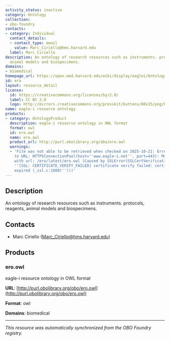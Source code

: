 ```yaml
---
activity_status: inactive
category: Ontology
collection:
- obo-foundry
contacts:
- category: Individual
  contact_details:
  - contact_type: email
    value: Marc_Ciriello@hms.harvard.edu
  label: Marc Ciriello
description: An ontology of research resources such as instruments. protocols, reagents,
  animal models and biospecimens.
domains:
- biomedical
homepage_url: https://open.med.harvard.edu/wiki/display/eaglei/Ontology
id: ero
layout: resource_detail
license:
  id: https://creativecommons.org/licenses/by/2.0/
  label: CC BY 2.0
  logo: http://mirrors.creativecommons.org/presskit/buttons/80x15/png/by.png
name: eagle-i resource ontology
products:
- category: OntologyProduct
  description: eagle-i resource ontology in OWL format
  format: owl
  id: ero.owl
  name: ero.owl
  product_url: http://purl.obolibrary.org/obo/ero.owl
  warnings:
  - 'File was not able to be retrieved when checked on 2025-10-21: Error connecting
    to URL: HTTPSConnectionPool(host=''www.eagle-i.net'', port=443): Max retries exceeded
    with url: /ero/latest/ero.owl (Caused by SSLError(SSLCertVerificationError(1,
    ''[SSL: CERTIFICATE_VERIFY_FAILED] certificate verify failed: certificate has
    expired (_ssl.c:1000)'')))'
---
```

## Description

An ontology of research resources such as instruments. protocols, reagents, animal models and biospecimens.

## Contacts

- Marc Ciriello (Marc_Ciriello@hms.harvard.edu)

## Products

### ero.owl

eagle-i resource ontology in OWL format

**URL**: [http://purl.obolibrary.org/obo/ero.owl](http://purl.obolibrary.org/obo/ero.owl)

**Format**: owl

**Domains**: biomedical

---

*This resource was automatically synchronized from the OBO Foundry registry.*